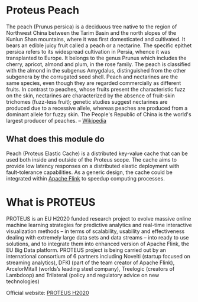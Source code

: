 # Proteus Peach
The peach (Prunus persica) is a deciduous tree native to the region of Northwest China between the Tarim Basin and the 
north slopes of the Kunlun Shan mountains, where it was first domesticated and cultivated. It bears an edible juicy 
fruit called a peach or a nectarine. The specific epithet persica refers to its widespread cultivation in Persia, whence
it was transplanted to Europe. It  belongs to the genus Prunus which includes the cherry, apricot, almond and plum, in 
the rose family. The peach is classified with the almond in the subgenus Amygdalus, distinguished from the other 
subgenera by the corrugated seed shell. Peach and nectarines are the same species, even though they are regarded 
commercially as different fruits. In contrast to peaches, whose fruits present the characteristic fuzz on the skin, 
nectarines are characterized by the absence of fruit-skin trichomes (fuzz-less fruit); genetic studies suggest 
nectarines are produced due to a recessive allele, whereas peaches are produced from a dominant allele for fuzzy skin. 
The People's Republic of China is the world's largest producer of peaches. – 
[Wikipedia](https://en.wikipedia.org/wiki/Peach)

## What does this module do

Peach (Proteus Elastic Cache) is a distributed key-value cache that can be used both inside and outside of the 
Proteus scope. The cache aims to provide low latency responses on a distributed elastic deployment with fault-tolerance 
capabilities. As a generic design, the cache could be integrated within [Apache Flink](https://flink.apache.org/) to 
speedup computing processes.


# What is PROTEUS
PROTEUS is an EU H2020 funded research project to evolve massive online machine learning strategies for predictive 
analytics and real-time interactive visualization methods – in terms of scalability, usability and effectiveness 
dealing with extremely large data sets and data streams – into ready to use solutions, and to integrate them into 
enhanced version of Apache Flink, the EU Big Data platform. PROTEUS project is being carried out by an international 
consortium of 6 partners including Novelti (startup focused on streaming analytics), DFKI (part of the team creator 
of Apache Flink), ArcelorMitall (worlds’s leading steel company), Treelogic (creators of Lambdoop) and 
Trilateral (policy and regulatory advice on new technologies)

Official website: [PROTEUS H2020](http://www.proteus-bigdata.com/)
